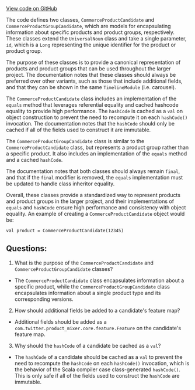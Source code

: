 [View code on GitHub](https://github.com/misbahsy/the-algorithm/product-mixer/component-library/src/main/scala/com/twitter/product_mixer/component_library/model/candidate/CommerceItemCandidate.scala)

The code defines two classes, `CommerceProductCandidate` and `CommerceProductGroupCandidate`, which are models for encapsulating information about specific products and product groups, respectively. These classes extend the `UniversalNoun` class and take a single parameter, `id`, which is a `Long` representing the unique identifier for the product or product group.

The purpose of these classes is to provide a canonical representation of products and product groups that can be used throughout the larger project. The documentation notes that these classes should always be preferred over other variants, such as those that include additional fields, and that they can be shown in the same `TimelineModule` (i.e. carousel).

The `CommerceProductCandidate` class includes an implementation of the `equals` method that leverages referential equality and cached hashcode equality to provide high performance. The `hashCode` is cached as a `val` on object construction to prevent the need to recompute it on each `hashCode()` invocation. The documentation notes that the `hashCode` should only be cached if all of the fields used to construct it are immutable.

The `CommerceProductGroupCandidate` class is similar to the `CommerceProductCandidate` class, but represents a product group rather than a specific product. It also includes an implementation of the `equals` method and a cached `hashCode`.

The documentation notes that both classes should always remain `final`, and that if the `final` modifier is removed, the `equals` implementation must be updated to handle class inheritor equality.

Overall, these classes provide a standardized way to represent products and product groups in the larger project, and their implementations of `equals` and `hashCode` ensure high performance and consistency with object equality. An example of creating a `CommerceProductCandidate` object would be:

```
val product = CommerceProductCandidate(12345)
```
## Questions: 
 1. What is the purpose of the `CommerceProductCandidate` and `CommerceProductGroupCandidate` classes?
- The `CommerceProductCandidate` class encapsulates information about a specific product, while the `CommerceProductGroupCandidate` class encapsulates information about a single product type and its corresponding versions.

2. How should additional fields be added to a candidate's feature map?
- Additional fields should be added as a `com.twitter.product_mixer.core.feature.Feature` on the candidate's feature map.

3. Why should the `hashCode` of a candidate be cached as a `val`?
- The `hashCode` of a candidate should be cached as a `val` to prevent the need to recompute the `hashCode` on each `hashCode()` invocation, which is the behavior of the Scala compiler case class-generated `hashCode()`. This is only safe if all of the fields used to construct the `hashCode` are immutable.